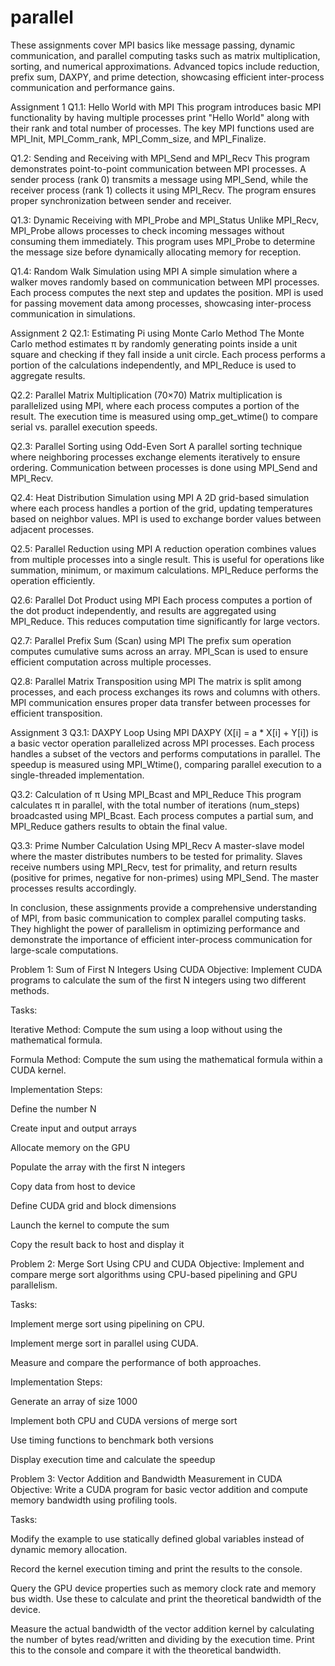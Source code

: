 # parallel
These assignments cover MPI basics like message passing, dynamic communication, and parallel computing tasks such as matrix multiplication, sorting, and numerical approximations. Advanced topics include reduction, prefix sum, DAXPY, and prime detection, showcasing efficient inter-process communication and performance gains.


Assignment 1
Q1.1: Hello World with MPI
This program introduces basic MPI functionality by having multiple processes print "Hello World" along with their rank and total number of processes. The key MPI functions used are MPI_Init, MPI_Comm_rank, MPI_Comm_size, and MPI_Finalize.

Q1.2: Sending and Receiving with MPI_Send and MPI_Recv
This program demonstrates point-to-point communication between MPI processes. A sender process (rank 0) transmits a message using MPI_Send, while the receiver process (rank 1) collects it using MPI_Recv. The program ensures proper synchronization between sender and receiver.

Q1.3: Dynamic Receiving with MPI_Probe and MPI_Status
Unlike MPI_Recv, MPI_Probe allows processes to check incoming messages without consuming them immediately. This program uses MPI_Probe to determine the message size before dynamically allocating memory for reception.

Q1.4: Random Walk Simulation using MPI
A simple simulation where a walker moves randomly based on communication between MPI processes. Each process computes the next step and updates the position. MPI is used for passing movement data among processes, showcasing inter-process communication in simulations.

Assignment 2
Q2.1: Estimating Pi using Monte Carlo Method
The Monte Carlo method estimates π by randomly generating points inside a unit square and checking if they fall inside a unit circle. Each process performs a portion of the calculations independently, and MPI_Reduce is used to aggregate results.

Q2.2: Parallel Matrix Multiplication (70×70)
Matrix multiplication is parallelized using MPI, where each process computes a portion of the result. The execution time is measured using omp_get_wtime() to compare serial vs. parallel execution speeds.

Q2.3: Parallel Sorting using Odd-Even Sort
A parallel sorting technique where neighboring processes exchange elements iteratively to ensure ordering. Communication between processes is done using MPI_Send and MPI_Recv.

Q2.4: Heat Distribution Simulation using MPI
A 2D grid-based simulation where each process handles a portion of the grid, updating temperatures based on neighbor values. MPI is used to exchange border values between adjacent processes.

Q2.5: Parallel Reduction using MPI
A reduction operation combines values from multiple processes into a single result. This is useful for operations like summation, minimum, or maximum calculations. MPI_Reduce performs the operation efficiently.

Q2.6: Parallel Dot Product using MPI
Each process computes a portion of the dot product independently, and results are aggregated using MPI_Reduce. This reduces computation time significantly for large vectors.

Q2.7: Parallel Prefix Sum (Scan) using MPI
The prefix sum operation computes cumulative sums across an array. MPI_Scan is used to ensure efficient computation across multiple processes.

Q2.8: Parallel Matrix Transposition using MPI
The matrix is split among processes, and each process exchanges its rows and columns with others. MPI communication ensures proper data transfer between processes for efficient transposition.

Assignment 3
Q3.1: DAXPY Loop Using MPI
DAXPY (X[i] = a * X[i] + Y[i]) is a basic vector operation parallelized across MPI processes. Each process handles a subset of the vectors and performs computations in parallel. The speedup is measured using MPI_Wtime(), comparing parallel execution to a single-threaded implementation.

Q3.2: Calculation of π Using MPI_Bcast and MPI_Reduce
This program calculates π in parallel, with the total number of iterations (num_steps) broadcasted using MPI_Bcast. Each process computes a partial sum, and MPI_Reduce gathers results to obtain the final value.

Q3.3: Prime Number Calculation Using MPI_Recv
A master-slave model where the master distributes numbers to be tested for primality. Slaves receive numbers using MPI_Recv, test for primality, and return results (positive for primes, negative for non-primes) using MPI_Send. The master processes results accordingly.

In conclusion, these assignments provide a comprehensive understanding of MPI, from basic communication to complex parallel computing tasks. They highlight the power of parallelism in optimizing performance and demonstrate the importance of efficient inter-process communication for large-scale computations.

Problem 1: Sum of First N Integers Using CUDA
Objective:
Implement CUDA programs to calculate the sum of the first N integers using two different methods.

Tasks:

Iterative Method: Compute the sum using a loop without using the mathematical formula.

Formula Method: Compute the sum using the mathematical formula within a CUDA kernel.

Implementation Steps:

Define the number N

Create input and output arrays

Allocate memory on the GPU

Populate the array with the first N integers

Copy data from host to device

Define CUDA grid and block dimensions

Launch the kernel to compute the sum

Copy the result back to host and display it

Problem 2: Merge Sort Using CPU and CUDA
Objective:
Implement and compare merge sort algorithms using CPU-based pipelining and GPU parallelism.

Tasks:

Implement merge sort using pipelining on CPU.

Implement merge sort in parallel using CUDA.

Measure and compare the performance of both approaches.

Implementation Steps:

Generate an array of size 1000

Implement both CPU and CUDA versions of merge sort

Use timing functions to benchmark both versions

Display execution time and calculate the speedup

Problem 3: Vector Addition and Bandwidth Measurement in CUDA
Objective:
Write a CUDA program for basic vector addition and compute memory bandwidth using profiling tools.

Tasks:

Modify the example to use statically defined global variables instead of dynamic memory allocation.

Record the kernel execution timing and print the results to the console.

Query the GPU device properties such as memory clock rate and memory bus width. Use these to calculate and print the theoretical bandwidth of the device.

Measure the actual bandwidth of the vector addition kernel by calculating the number of bytes read/written and dividing by the execution time. Print this to the console and compare it with the theoretical bandwidth.
